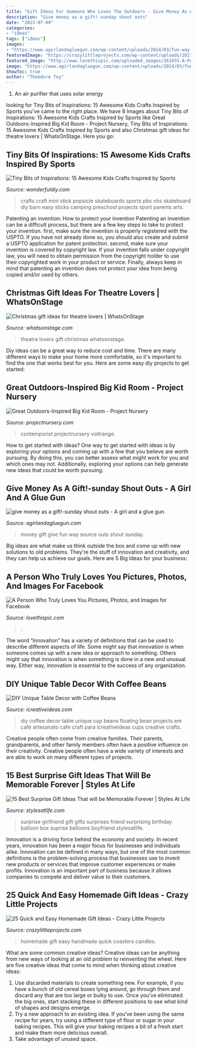 ```yaml
---
title: "Gift Ideas For Someone Who Loves The Outdoors - Give Money As A Gift!-sunday Shout Outs"
description: "Give money as a gift!-sunday shout outs"
date: "2023-07-09"
categories:
- "ideas"
tags: ["ideas"]
images:
- "https://www.agirlandagluegun.com/wp-content/uploads/2014/03/fun-way-to-gift-money-435x600-1.jpg"
featuredImage: "https://crazylittleprojects.com/wp-content/uploads/2017/10/how-to-make-homemade-candles-feature-main1-682x1024.jpg"
featured_image: "http://www.lovethispic.com/uploaded_images/361655-A-Person-Who-Truly-Loves-You.jpg"
image: "https://www.agirlandagluegun.com/wp-content/uploads/2014/03/fun-way-to-gift-money-435x600-1.jpg"
ShowToc: true
author: "Theodore Toy"
---
```



1. An air purifier that uses solar energy 

	

		
looking for Tiny Bits of Inspirations: 15 Awesome Kids Crafts Inspired by Sports you've came to the right place. We have 8 Images about Tiny Bits of Inspirations: 15 Awesome Kids Crafts Inspired by Sports like Great Outdoors-Inspired Big Kid Room - Project Nursery, Tiny Bits of Inspirations: 15 Awesome Kids Crafts Inspired by Sports and also Christmas gift ideas for theatre lovers | WhatsOnStage. Here you go:
		
    
## Tiny Bits Of Inspirations: 15 Awesome Kids Crafts Inspired By Sports

<img loading=lazy src="https://cdn.wonderfuldiy.com/wp-content/uploads/2018/11/Popsicle-stick-mini-skateboards.jpg" onerror="this.onerror=null;this.src='https://tse1.mm.bing.net/th?id=OIP.8Q8m2RTZBQwbQLDja_S9eQHaE8&amp;pid=15.1';" alt="Tiny Bits of Inspirations: 15 Awesome Kids Crafts Inspired by Sports">

_Source: wonderfuldiy.com_

>crafts craft mini stick popsicle skateboards sports pbs vbs skateboard diy barn easy sticks camping preschool projects sport parents arts. 

	

Patenting an invention: How to protect your invention
Patenting an invention can be a difficult process, but there are a few key steps to take to protect your invention. first, make sure the invention is properly registered with the USPTO. If you have not already done so, you should also create and submit a USPTO application for patent protection. second, make sure your invention is covered by copyright law. If your invention falls under copyright law, you will need to obtain permission from the copyright holder to use their copyrighted work in your product or service. Finally, always keep in mind that patenting an invention does not protect your idea from being copied and/or used by others.

    
## Christmas Gift Ideas For Theatre Lovers | WhatsOnStage

<img loading=lazy src="https://www.whatsonstage.com/dyn/photos/whatsonstage/v1finw1200x0y0w1200h716/101201.jpg" onerror="this.onerror=null;this.src='https://tse4.mm.bing.net/th?id=OIP.AmHLU5USovaeqJxTq_-R7wHaEa&amp;pid=15.1';" alt="Christmas gift ideas for theatre lovers | WhatsOnStage">

_Source: whatsonstage.com_

>theatre lovers gift christmas whatsonstage. 

	

Diy ideas can be a great way to reduce cost and time. There are many different ways to make your home more comfortable, so it's important to find the one that works best for you. Here are some easy diy projects to get started: 

    
## Great Outdoors-Inspired Big Kid Room - Project Nursery

<img loading=lazy src="https://projectnursery.com/wp-content/uploads/2017/01/McDermott-4-1.jpg" onerror="this.onerror=null;this.src='https://tse2.mm.bing.net/th?id=OIP.CJjwg-2X8wadAgGVNK0PjQHaEh&amp;pid=15.1';" alt="Great Outdoors-Inspired Big Kid Room - Project Nursery">

_Source: projectnursery.com_

>contemporist projectnursery voltrange. 

	

How to get started with ideas?
One way to get started with ideas is by exploring your options and coming up with a few that you believe are worth pursuing. By doing this, you can better assess what might work for you and which ones may not. Additionally, exploring your options can help generate new ideas that could be worth pursuing.

    
## Give Money As A Gift!-sunday Shout Outs - A Girl And A Glue Gun

<img loading=lazy src="https://www.agirlandagluegun.com/wp-content/uploads/2014/03/fun-way-to-gift-money-435x600-1.jpg" onerror="this.onerror=null;this.src='https://tse3.mm.bing.net/th?id=OIP.rlYC0g02JimGsFjUts5zRAAAAA&amp;pid=15.1';" alt="give money as a gift!-sunday shout outs - A girl and a glue gun">

_Source: agirlandagluegun.com_

>money gift give fun way source outs shout sunday. 

	

Big ideas are what make us think outside the box and come up with new solutions to old problems. They're the stuff of innovation and creativity, and they can help us achieve our goals. Here are 5 Big Ideas for your business: 

    
## A Person Who Truly Loves You Pictures, Photos, And Images For Facebook

<img loading=lazy src="http://www.lovethispic.com/uploaded_images/361655-A-Person-Who-Truly-Loves-You.jpg" onerror="this.onerror=null;this.src='https://tse3.mm.bing.net/th?id=OIP.bD7IhW7gIU0R520WP6_41QHaJQ&amp;pid=15.1';" alt="A Person Who Truly Loves You Pictures, Photos, and Images for Facebook">

_Source: lovethispic.com_

>. 

	

The word “innovation” has a variety of definitions that can be used to describe different aspects of life. Some might say that innovation is when someone comes up with a new idea or approach to something. Others might say that innovation is when something is done in a new and unusual way. Either way, innovation is essential to the success of any organization.

    
## DIY Unique Table Decor With Coffee Beans

<img loading=lazy src="https://www.icreativeideas.com/wp-content/uploads/2014/03/DIY-Unique-Table-Decor-with-Coffee-Beans-1.jpg" onerror="this.onerror=null;this.src='https://tse3.mm.bing.net/th?id=OIP.kX9AMlGgA-JXPX-03-MgdgHaHa&amp;pid=15.1';" alt="DIY Unique Table Decor with Coffee Beans">

_Source: icreativeideas.com_

>diy coffee decor table unique cup beans floating bean projects em café artesanato cafe craft para icreativeideas cups creative crafts. 

	

Creative people often come from creative families. Their parents, grandparents, and other family members often have a positive influence on their creativity. Creative people often have a wide variety of interests and are able to work on many different types of projects.

    
## 15 Best Surprise Gift Ideas That Will Be Memorable Forever | Styles At Life

<img loading=lazy src="http://stylesatlife.com/wp-content/uploads/2018/03/Surprising-Gifts-for-Girl-Friend.jpg" onerror="this.onerror=null;this.src='https://tse4.mm.bing.net/th?id=OIP.b0O_oK8NTriMdGQNP8MHfgAAAA&amp;pid=15.1';" alt="15 Best Surprise Gift Ideas That will be Memorable Forever | Styles At Life">

_Source: stylesatlife.com_

>surprise girlfriend gift gifts surprises friend surprising birthday balloon box suprise balloons boyfriend stylesatlife. 

	

Innovation is a driving force behind the economy and society. In recent years, innovation has been a major focus for businesses and individuals alike. Innovation can be defined in many ways, but one of the most common definitions is the problem-solving process that businesses use to invent new products or services that improve customer experiences or make profits. Innovation is an important part of business because it allows companies to compete and deliver value to their customers.

    
## 25 Quick And Easy Homemade Gift Ideas - Crazy Little Projects

<img loading=lazy src="https://crazylittleprojects.com/wp-content/uploads/2017/10/how-to-make-homemade-candles-feature-main1-682x1024.jpg" onerror="this.onerror=null;this.src='https://tse3.mm.bing.net/th?id=OIP.pSXveb8BSUAYp2XoHnNABAHaLH&amp;pid=15.1';" alt="25 Quick and Easy Homemade Gift Ideas - Crazy Little Projects">

_Source: crazylittleprojects.com_

>homemade gift easy handmade quick coasters candles. 

	

What are some common creative ideas?
Creative ideas can be anything from new ways of looking at an old problem to reinventing the wheel. Here are five creative ideas that come to mind when thinking about creative ideas: 
1. Use discarded materials to create something new. For example, if you have a bunch of old cereal boxes lying around, go through them and discard any that are too large or bulky to use. Once you’ve eliminated the big ones, start stacking these in different positions to see what kind of shapes and designs emerge.
2. Try a new approach to an existing idea. If you’ve been using the same recipe for years, try using a different type of flour or sugar in your baking recipes. This will give your baking recipes a bit of a fresh start and make them more delicious overall.
3. Take advantage of unused space.

